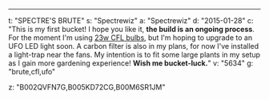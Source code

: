 ---
t: "SPECTRE'S BRUTE"
s: "Spectrewiz"
a: "Spectrewiz"
d: "2015-01-28"
c: "This is my first bucket! I hope you like it, <strong>the build is an ongoing process</strong>. For the moment I'm using <a href='http://www.amazon.com/gp/product/B00J7IOMCS/ref=as_li_tl?ie=UTF8&camp=1789&creative=390957&creativeASIN=B00J7IOMCS&linkCode=as2&tag=spacbuck-20&linkId=HIZCXETKN3XOMUBN'>23w CFL bulbs</a>, but I'm hoping to upgrade to an UFO LED light soon. A carbon filter is also in my plans, for now I've installed a light-trap near the fans. My intention is to fit some large plants in my setup as I gain more gardening experience! <strong>Wish me bucket-luck.</strong>"
v: "5634"
g: "brute,cfl,ufo"

z: "B002QVFN7G,B005KD72CG,B00M6SR1JM"
